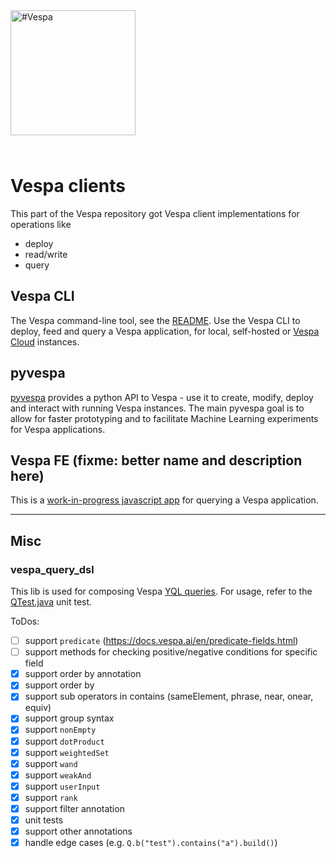 <!-- Copyright Vespa.ai. Licensed under the terms of the Apache 2.0 license. See LICENSE in the project root. -->

<picture>
  <source media="(prefers-color-scheme: dark)" srcset="https://assets.vespa.ai/logos/Vespa-logo-green-RGB.svg">
  <source media="(prefers-color-scheme: light)" srcset="https://assets.vespa.ai/logos/Vespa-logo-dark-RGB.svg">
  <img alt="#Vespa" width="200" src="https://assets.vespa.ai/logos/Vespa-logo-dark-RGB.svg" style="margin-bottom: 25px;">
</picture>

# Vespa clients

This part of the Vespa repository got Vespa client implementations for operations like

- deploy
- read/write
- query

<!-- ToDo: illustration -->

## Vespa CLI

The Vespa command-line tool, see the [README](go/README.md).
Use the Vespa CLI to deploy, feed and query a Vespa application,
for local, self-hosted or [Vespa Cloud](https://vespa.ai/free-trial/) instances.

## pyvespa

[pyvespa](https://pyvespa.readthedocs.io/en/latest/) provides a python API to Vespa -
use it to create, modify, deploy and interact with running Vespa instances.
The main pyvespa goal is to allow for faster prototyping
and to facilitate Machine Learning experiments for Vespa applications.

## Vespa FE (fixme: better name and description here)

This is a [work-in-progress javascript app](js/app) for querying a Vespa application.

---

## Misc

<!-- ToDo: move this / demote this somehow -->

### vespa\_query\_dsl

This lib is used for composing Vespa
[YQL queries](https://docs.vespa.ai/en/reference/query-language-reference.html).
For usage, refer to the [QTest.java](src/test/java/ai/vespa/client/dsl/QTest.java) unit test.

ToDos:

- [ ] support `predicate` (https://docs.vespa.ai/en/predicate-fields.html)
- [ ] support methods for checking positive/negative conditions for specific field
- [x] support order by annotation
- [x] support order by
- [x] support sub operators in contains (sameElement, phrase, near, onear, equiv)
- [x] support group syntax
- [x] support `nonEmpty`
- [x] support `dotProduct`
- [x] support `weightedSet`
- [x] support `wand`
- [x] support `weakAnd`
- [x] support `userInput`
- [x] support `rank`
- [x] support filter annotation
- [x] unit tests
- [x] support other annotations
- [x] handle edge cases (e.g. `Q.b("test").contains("a").build()`)
